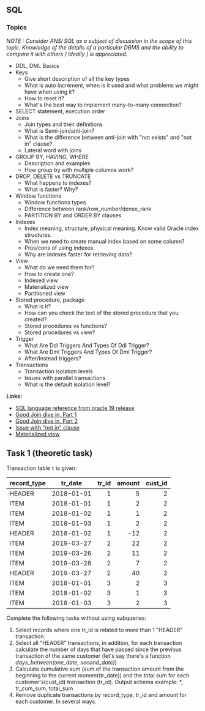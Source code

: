 ## SQL

### Topics

_NOTE : Consider ANSI SQL as a subject of discussion in the scope of this topic. 
Knowledge of the details of a particular DBMS and the ability to compare it with others ( ideally ) is appreciated._

- DDL, DML Basics
- Keys
    - Give short description of all the key types
    - What is auto increment, when is it used and what problems we might have when using it?
    - How to reset it?
    - What's the best way to implement many-to-many connection?
- SELECT statement, execution order
- Joins
    - Join types and their definitions
    - What is Semi-join/anti-join?
    - What is the difference between anti-join with "not exists" and "not in" clause?
    - Lateral word with joins
- GROUP BY, HAVING, WHERE
    - Description and examples
    - How group by with multiple columns work?
- DROP, DELETE vs TRUNCATE
    - What happens to indexes?
    - What is faster? Why?
- Window functions
    - Window functions types 
    - Difference between rank/row_number/dense_rank
    - PARTITION BY and ORDER BY clauses 
- Indexes
    - Index meaning, structure, physical meaning. Know valid Oracle index structures.
    - When we need to create manual index based on some column?
    - Pros/cons of using indexes.
    - Why are indexes faster for retrieving data?
- View
    - What do we need them for?
    - How to create one?
    - Indexed view
    - Materialized view
    - Partitioned view
- Stored procedure, package
    - What is it?
    - How can you check the text of the stored procedure that you created?
    - Stored procedures vs functions?
    - Stored procedures vs view?
- Trigger
    - What Are Ddl Triggers And Types Of Ddl Trigger?
    - What Are Dml Triggers And Types Of Dml Trigger?
    - After/Instead triggers?
- Transactions
    - Transaction isolation levels
    - Issues with parallel transactions
    - What is the default isolation level?
    
__Links:__ 
- [SQL language reference from oracle 19 release](https://docs.oracle.com/en/database/oracle/oracle-database/19/sqlrf/sql-language-reference.pdf)
- [Good Join dive in. Part 1](http://datareview.info/article/8-sposobov-obedineniya-join-tablic-v-sql-chast-1/)
- [Good Join dive in. Part 2](http://datareview.info/article/8-sposobov-obedineniya-join-tablic-v-sql-chast-2/)
- [Issue with "not in" clause](http://daleburnett.com/2011/10/the-danger-of-not-in-or-you-keep-using-that-word-i-do-not-think-it-means-what-you-think-it-means/)
- [Materialized view](https://oracle-base.com/articles/misc/materialized-views)
    
## Task 1 (theoretic task)

Transaction table `t` is given:

| record_type | tr_date    | tr_id | amount | cust_id |
| ----------- | ---------- | ----: | -----: | ------: |
| HEADER      | 2018-01-01 | 1     |   5	| 2       |
| ITEM        | 2018-01-01 | 1     |   2	| 2       |
| ITEM        | 2018-01-02 | 1     |   1	| 2       |
| ITEM        | 2018-01-03 | 1     |   2	| 2       |
| HEADER      | 2018-01-02 | 1     | -12	| 2       |
| ITEM        | 2019-03-27 | 2     |  22	| 2       |
| ITEM        | 2019-03-26 | 2     |  11	| 2       |
| ITEM        | 2019-03-28 | 2     |   7	| 2       |
| HEADER      | 2019-03-27 | 2     |  40	| 2       |
| ITEM        | 2018-01-01 | 3     |   2	| 3       |
| ITEM        | 2018-01-02 | 3     |   1	| 3       |
| ITEM        | 2018-01-03 | 3     |   2	| 3       |

Complete the following tasks without using subqueries:
1) Select records where one tr_id is related to more than 1 "HEADER" transaction.
2) Select all "HEADER" transactions, in addition, for each transaction calculate the number of days that have passed since the previous transaction of the same customer (let's say there's a function *days_between(one_date, second_date)*)
3) Calculate cumulative sum (sum of the transaction amount from the beginning to the current moment(tr_date)) and the total sum for each customer's(cust_id) transaction (tr_id). Output schema example: *, tr_cum_sum, total_sum
4) Remove duplicate transactions by record_type, tr_id and amount for each customer. In several ways.